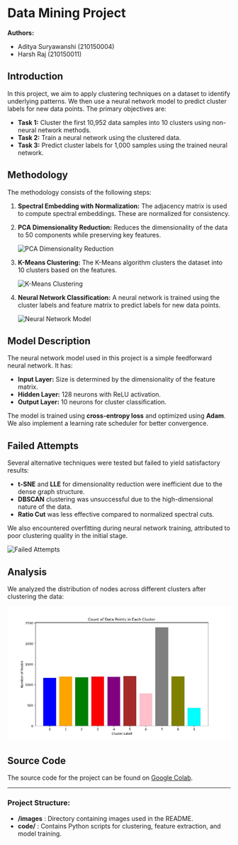 # Data Mining Project

**Authors:**  
- Aditya Suryawanshi (210150004)  
- Harsh Raj (210150011)

## Introduction

In this project, we aim to apply clustering techniques on a dataset to identify underlying patterns. We then use a neural network model to predict cluster labels for new data points. The primary objectives are:

- **Task 1:** Cluster the first 10,952 data samples into 10 clusters using non-neural network methods.
- **Task 2:** Train a neural network using the clustered data.
- **Task 3:** Predict cluster labels for 1,000 samples using the trained neural network.

## Methodology

The methodology consists of the following steps:

1. **Spectral Embedding with Normalization:** The adjacency matrix is used to compute spectral embeddings. These are normalized for consistency.
   
2. **PCA Dimensionality Reduction:** Reduces the dimensionality of the data to 50 components while preserving key features.

   ![PCA Dimensionality Reduction](images/pca.png)

3. **K-Means Clustering:** The K-Means algorithm clusters the dataset into 10 clusters based on the features.
   
   ![K-Means Clustering](images/kmeans.png)

4. **Neural Network Classification:** A neural network is trained using the cluster labels and feature matrix to predict labels for new data points.
   
   ![Neural Network Model](images/nn_model.png)

## Model Description

The neural network model used in this project is a simple feedforward neural network. It has:

- **Input Layer:** Size is determined by the dimensionality of the feature matrix.
- **Hidden Layer:** 128 neurons with ReLU activation.
- **Output Layer:** 10 neurons for cluster classification.

The model is trained using **cross-entropy loss** and optimized using **Adam**. We also implement a learning rate scheduler for better convergence.

## Failed Attempts

Several alternative techniques were tested but failed to yield satisfactory results:

- **t-SNE** and **LLE** for dimensionality reduction were inefficient due to the dense graph structure.
- **DBSCAN** clustering was unsuccessful due to the high-dimensional nature of the data.
- **Ratio Cut** was less effective compared to normalized spectral cuts.

We also encountered overfitting during neural network training, attributed to poor clustering quality in the initial stage.

![Failed Attempts](images/failed_attempts.png)

## Analysis

We analyzed the distribution of nodes across different clusters after clustering the data:

![Cluster Analysis](images/cluster_count_plot.jpg)

## Source Code

The source code for the project can be found on [Google Colab](https://colab.research.google.com/drive/1qKCwZxZuoZx86NGAd5eos55Sb_EreYaf?usp=sharing).

---

### Project Structure:

- **/images** : Directory containing images used in the README.
- **code/** : Contains Python scripts for clustering, feature extraction, and model training.

